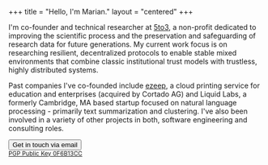 +++
title = "Hello, I'm Marian."
layout = "centered"
+++

<div class="img-profile"></div>

I'm co-founder and technical researcher at <a href="https://www.5to3.io">5to3</a>, a non-profit dedicated to improving the scientific process and the preservation and safeguarding of research data for future generations. My current work focus is on researching resilient, decentralized protocols to enable stable mixed environments that combine classic institutional trust models with trustless, highly distributed systems.

Past companies I've co-founded include <a href="http://www.ezeep.com">ezeep</a>, a cloud printing service for education and enterprises (acquired by Cortado AG) and Liquid Labs, a formerly Cambridge, MA based startup focused on natural language processing - primarily text summarization and clustering. I've also been involved in a variety of other projects in both, software engineering and consulting roles.

<a href="mailto:marian@5to3.io"><button class="btn-contact">Get in touch via email</button></a>
<br><small><a href="https://keybase.io/iopanic/pgp_keys.asc?fingerprint=6999ba15c701813a50d87f779877b5c70f6b13cc">PGP Public Key 0F6B13CC</a></b></small>
